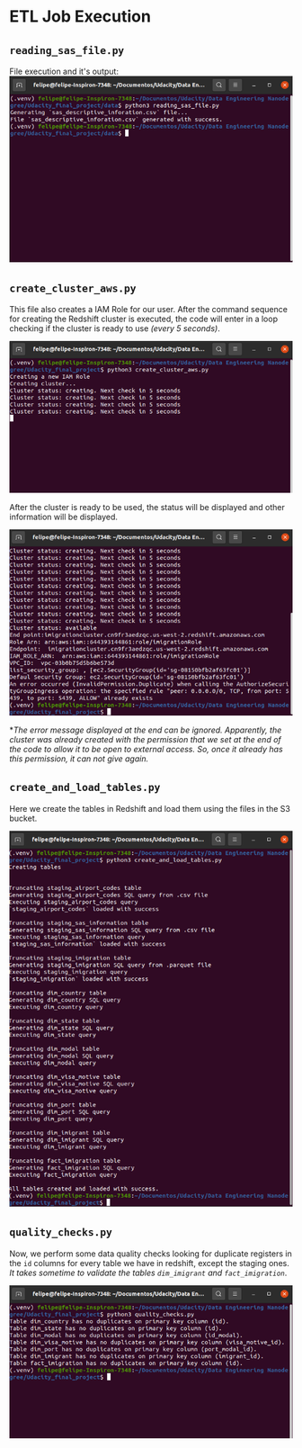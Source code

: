 # ETL Job Execution

## `reading_sas_file.py`
File execution and it's output:
![alt text](generating_sas_csv_file.png "Tables Schema")

## `create_cluster_aws.py`
This file also creates a IAM Role for our user.
After the command sequence for creating the Redshift cluster is executed, the code will enter in a loop checking if the cluster is ready to use _(every 5 seconds)_.

![alt text](creating_cluster.png "Tables Schema")

After the cluster is ready to be used, the status will be displayed and other information will be displayed.

![alt text](cluster_created_and_other_info.png "Tables Schema")

*_The error message displayed at the end can be ignored. Apparently, the cluster was already created with the permission that we set at the end of the code to allow it to be open to external access. So, once it already has this permission, it can not give again._ 

## `create_and_load_tables.py`
Here we create the tables in Redshift and load them using the files in the S3 bucket.

![alt text](creating_tables_and_loading_them.png "Tables Schema")

## `quality_checks.py`
Now, we perform some data quality checks looking for duplicate registers in the `id` columns for every table we have in redshift, except the staging ones.
_It takes sometime to validate the tables `dim_imigrant` and `fact_imigration`_.

![alt text](quality_checks.png "Tables Schema")